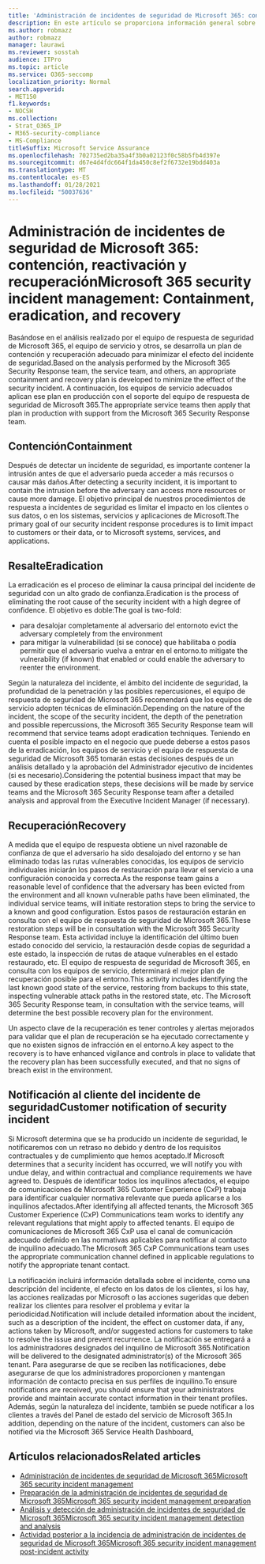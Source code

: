 ```yaml
---
title: 'Administración de incidentes de seguridad de Microsoft 365: contención, reactivación y recuperación'
description: En este artículo se proporciona información general sobre el proceso de contención, eliminación y recuperación de incidentes de seguridad en Microsoft 365.
ms.author: robmazz
author: robmazz
manager: laurawi
ms.reviewer: sosstah
audience: ITPro
ms.topic: article
ms.service: O365-seccomp
localization_priority: Normal
search.appverid:
- MET150
f1.keywords:
- NOCSH
ms.collection:
- Strat_O365_IP
- M365-security-compliance
- MS-Compliance
titleSuffix: Microsoft Service Assurance
ms.openlocfilehash: 702735ed2ba35a4f3b0a02123f0c58b5fb4d397e
ms.sourcegitcommit: d67e4d4fdc664f1da450c8ef2f6732e19bdd403a
ms.translationtype: MT
ms.contentlocale: es-ES
ms.lasthandoff: 01/28/2021
ms.locfileid: "50037636"
---
```

# <a name="microsoft-365-security-incident-management-containment-eradication-and-recovery"></a><span data-ttu-id="1353f-103">Administración de incidentes de seguridad de Microsoft 365: contención, reactivación y recuperación</span><span class="sxs-lookup"><span data-stu-id="1353f-103">Microsoft 365 security incident management: Containment, eradication, and recovery</span></span>

<span data-ttu-id="1353f-104">Basándose en el análisis realizado por el equipo de respuesta de seguridad de Microsoft 365, el equipo de servicio y otros, se desarrolla un plan de contención y recuperación adecuado para minimizar el efecto del incidente de seguridad.</span><span class="sxs-lookup"><span data-stu-id="1353f-104">Based on the analysis performed by the Microsoft 365 Security Response team, the service team, and others, an appropriate containment and recovery plan is developed to minimize the effect of the security incident.</span></span> <span data-ttu-id="1353f-105">A continuación, los equipos de servicio adecuados aplican ese plan en producción con el soporte del equipo de respuesta de seguridad de Microsoft 365.</span><span class="sxs-lookup"><span data-stu-id="1353f-105">The appropriate service teams then apply that plan in production with support from the Microsoft 365 Security Response team.</span></span>

## <a name="containment"></a><span data-ttu-id="1353f-106">Contención</span><span class="sxs-lookup"><span data-stu-id="1353f-106">Containment</span></span>

<span data-ttu-id="1353f-107">Después de detectar un incidente de seguridad, es importante contener la intrusión antes de que el adversario pueda acceder a más recursos o causar más daños.</span><span class="sxs-lookup"><span data-stu-id="1353f-107">After detecting a security incident, it is important to contain the intrusion before the adversary can access more resources or cause more damage.</span></span> <span data-ttu-id="1353f-108">El objetivo principal de nuestros procedimientos de respuesta a incidentes de seguridad es limitar el impacto en los clientes o sus datos, o en los sistemas, servicios y aplicaciones de Microsoft.</span><span class="sxs-lookup"><span data-stu-id="1353f-108">The primary goal of our security incident response procedures is to limit impact to customers or their data, or to Microsoft systems, services, and applications.</span></span>

## <a name="eradication"></a><span data-ttu-id="1353f-109">Resalte</span><span class="sxs-lookup"><span data-stu-id="1353f-109">Eradication</span></span>

<span data-ttu-id="1353f-110">La erradicación es el proceso de eliminar la causa principal del incidente de seguridad con un alto grado de confianza.</span><span class="sxs-lookup"><span data-stu-id="1353f-110">Eradication is the process of eliminating the root cause of the security incident with a high degree of confidence.</span></span> <span data-ttu-id="1353f-111">El objetivo es doble:</span><span class="sxs-lookup"><span data-stu-id="1353f-111">The goal is two-fold:</span></span>

- <span data-ttu-id="1353f-112">para desalojar completamente al adversario del entorno</span><span class="sxs-lookup"><span data-stu-id="1353f-112">to evict the adversary completely from the environment</span></span>
- <span data-ttu-id="1353f-113">para mitigar la vulnerabilidad (si se conoce) que habilitaba o podía permitir que el adversario vuelva a entrar en el entorno.</span><span class="sxs-lookup"><span data-stu-id="1353f-113">to mitigate the vulnerability (if known) that enabled or could enable the adversary to reenter the environment.</span></span>

<span data-ttu-id="1353f-114">Según la naturaleza del incidente, el ámbito del incidente de seguridad, la profundidad de la penetración y las posibles repercusiones, el equipo de respuesta de seguridad de Microsoft 365 recomendará que los equipos de servicio adopten técnicas de eliminación.</span><span class="sxs-lookup"><span data-stu-id="1353f-114">Depending on the nature of the incident, the scope of the security incident, the depth of the penetration and possible repercussions, the Microsoft 365 Security Response team will recommend that service teams adopt eradication techniques.</span></span> <span data-ttu-id="1353f-115">Teniendo en cuenta el posible impacto en el negocio que puede deberse a estos pasos de la erradicación, los equipos de servicio y el equipo de respuesta de seguridad de Microsoft 365 tomarán estas decisiones después de un análisis detallado y la aprobación del Administrador ejecutivo de incidentes (si es necesario).</span><span class="sxs-lookup"><span data-stu-id="1353f-115">Considering the potential business impact that may be caused by these eradication steps, these decisions will be made by service teams and the Microsoft 365 Security Response team after a detailed analysis and approval from the Executive Incident Manager (if necessary).</span></span>

## <a name="recovery"></a><span data-ttu-id="1353f-116">Recuperación</span><span class="sxs-lookup"><span data-stu-id="1353f-116">Recovery</span></span>

<span data-ttu-id="1353f-117">A medida que el equipo de respuesta obtiene un nivel razonable de confianza de que el adversario ha sido desalojado del entorno y se han eliminado todas las rutas vulnerables conocidas, los equipos de servicio individuales iniciarán los pasos de restauración para llevar el servicio a una configuración conocida y correcta.</span><span class="sxs-lookup"><span data-stu-id="1353f-117">As the response team gains a reasonable level of confidence that the adversary has been evicted from the environment and all known vulnerable paths have been eliminated, the individual service teams, will initiate restoration steps to bring the service to a known and good configuration.</span></span> <span data-ttu-id="1353f-118">Estos pasos de restauración estarán en consulta con el equipo de respuesta de seguridad de Microsoft 365.</span><span class="sxs-lookup"><span data-stu-id="1353f-118">These restoration steps will be in consultation with the Microsoft 365 Security Response team.</span></span> <span data-ttu-id="1353f-119">Esta actividad incluye la identificación del último buen estado conocido del servicio, la restauración desde copias de seguridad a este estado, la inspección de rutas de ataque vulnerables en el estado restaurado, etc. El equipo de respuesta de seguridad de Microsoft 365, en consulta con los equipos de servicio, determinará el mejor plan de recuperación posible para el entorno.</span><span class="sxs-lookup"><span data-stu-id="1353f-119">This activity includes identifying the last known good state of the service, restoring from backups to this state, inspecting vulnerable attack paths in the restored state, etc. The Microsoft 365 Security Response team, in consultation with the service teams, will determine the best possible recovery plan for the environment.</span></span>

<span data-ttu-id="1353f-120">Un aspecto clave de la recuperación es tener controles y alertas mejorados para validar que el plan de recuperación se ha ejecutado correctamente y que no existen signos de infracción en el entorno.</span><span class="sxs-lookup"><span data-stu-id="1353f-120">A key aspect to the recovery is to have enhanced vigilance and controls in place to validate that the recovery plan has been successfully executed, and that no signs of breach exist in the environment.</span></span>

## <a name="customer-notification-of-security-incident"></a><span data-ttu-id="1353f-121">Notificación al cliente del incidente de seguridad</span><span class="sxs-lookup"><span data-stu-id="1353f-121">Customer notification of security incident</span></span>

<span data-ttu-id="1353f-122">Si Microsoft determina que se ha producido un incidente de seguridad, le notificaremos con un retraso no debido y dentro de los requisitos contractuales y de cumplimiento que hemos aceptado.</span><span class="sxs-lookup"><span data-stu-id="1353f-122">If Microsoft determines that a security incident has occurred, we will notify you with undue delay, and within contractual and compliance requirements we have agreed to.</span></span> <span data-ttu-id="1353f-123">Después de identificar todos los inquilinos afectados, el equipo de comunicaciones de Microsoft 365 Customer Experience (CxP) trabaja para identificar cualquier normativa relevante que pueda aplicarse a los inquilinos afectados.</span><span class="sxs-lookup"><span data-stu-id="1353f-123">After identifying all affected tenants, the Microsoft 365 Customer Experience (CxP) Communications team works to identify any relevant regulations that might apply to affected tenants.</span></span> <span data-ttu-id="1353f-124">El equipo de comunicaciones de Microsoft 365 CxP usa el canal de comunicación adecuado definido en las normativas aplicables para notificar al contacto de inquilino adecuado.</span><span class="sxs-lookup"><span data-stu-id="1353f-124">The Microsoft 365 CxP Communications team uses the appropriate communication channel defined in applicable regulations to notify the appropriate tenant contact.</span></span>

<span data-ttu-id="1353f-125">La notificación incluirá información detallada sobre el incidente, como una descripción del incidente, el efecto en los datos de los clientes, si los hay, las acciones realizadas por Microsoft o las acciones sugeridas que deben realizar los clientes para resolver el problema y evitar la periodicidad.</span><span class="sxs-lookup"><span data-stu-id="1353f-125">Notification will include detailed information about the incident, such as a description of the incident, the effect on customer data, if any, actions taken by Microsoft, and/or suggested actions for customers to take to resolve the issue and prevent recurrence.</span></span> <span data-ttu-id="1353f-126">La notificación se entregará a los administradores designados del inquilino de Microsoft 365.</span><span class="sxs-lookup"><span data-stu-id="1353f-126">Notification will be delivered to the designated administrator(s) of the Microsoft 365 tenant.</span></span> <span data-ttu-id="1353f-127">Para asegurarse de que se reciben las notificaciones, debe asegurarse de que los administradores proporcionen y mantengan información de contacto precisa en sus perfiles de inquilino.</span><span class="sxs-lookup"><span data-stu-id="1353f-127">To ensure notifications are received, you should ensure that your administrators provide and maintain accurate contact information in their tenant profiles.</span></span> <span data-ttu-id="1353f-128">Además, según la naturaleza del incidente, también se puede notificar a los clientes[](http://status.yammer.com/) a través del Panel de estado del servicio de Microsoft 365.</span><span class="sxs-lookup"><span data-stu-id="1353f-128">In addition, depending on the nature of the incident, customers can also be notified via the Microsoft 365 Service Health Dashboard[.](http://status.yammer.com/)</span></span>

## <a name="related-articles"></a><span data-ttu-id="1353f-129">Artículos relacionados</span><span class="sxs-lookup"><span data-stu-id="1353f-129">Related articles</span></span>

- [<span data-ttu-id="1353f-130">Administración de incidentes de seguridad de Microsoft 365</span><span class="sxs-lookup"><span data-stu-id="1353f-130">Microsoft 365 security incident management</span></span>](assurance-security-incident-management.md)
- [<span data-ttu-id="1353f-131">Preparación de la administración de incidentes de seguridad de Microsoft 365</span><span class="sxs-lookup"><span data-stu-id="1353f-131">Microsoft 365 security incident management preparation</span></span>](assurance-sim-preparation.md)
- [<span data-ttu-id="1353f-132">Análisis y detección de administración de incidentes de seguridad de Microsoft 365</span><span class="sxs-lookup"><span data-stu-id="1353f-132">Microsoft 365 security incident management detection and analysis</span></span>](assurance-sim-detection-analysis.md)
- [<span data-ttu-id="1353f-133">Actividad posterior a la incidencia de administración de incidentes de seguridad de Microsoft 365</span><span class="sxs-lookup"><span data-stu-id="1353f-133">Microsoft 365 security incident management post-incident activity</span></span>](assurance-sim-post-incident-activity.md)
